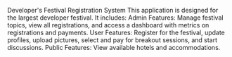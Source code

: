 Developer's Festival Registration System
This application is designed for the largest developer festival. It includes:
Admin Features: Manage festival topics, view all registrations, and access a dashboard with metrics on registrations and payments.
User Features: Register for the festival, update profiles, upload pictures, select and pay for breakout sessions, and start discussions.
Public Features: View available hotels and accommodations.
